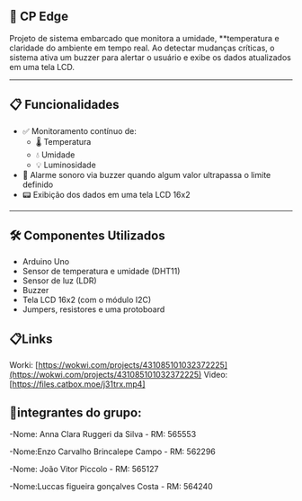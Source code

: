 
## 📡 CP Edge

Projeto de sistema embarcado que monitora a umidade, **temperatura e claridade do ambiente em tempo real. Ao detectar mudanças críticas, o sistema ativa um buzzer para alertar o usuário e exibe os dados atualizados em uma tela LCD.

---

## 📋 Funcionalidades

- ✅ Monitoramento contínuo de:
  - 🌡 Temperatura
  - 💧 Umidade
  - 💡 Luminosidade
- 🔔 Alarme sonoro via buzzer quando algum valor ultrapassa o limite definido
- 📟 Exibição dos dados em uma tela LCD 16x2
---

## 🛠 Componentes Utilizados

- Arduino Uno
- Sensor de temperatura e umidade (DHT11)
- Sensor de luz (LDR)
- Buzzer
- Tela LCD 16x2 (com o módulo I2C)
- Jumpers, resistores e uma protoboard

## 📋Links
Worki: [https://wokwi.com/projects/431085101032372225](https://wokwi.com/projects/431085101032372225)
Video: [https://files.catbox.moe/j31trx.mp4]

## 👤integrantes do grupo:

-Nome: Anna Clara Ruggeri da Silva - RM: 565553

-Nome:Enzo Carvalho Brincalepe Campo - RM: 562296

-Nome: João Vitor Piccolo - RM: 565127

-Nome:Luccas figueira gonçalves Costa - RM: 564240
